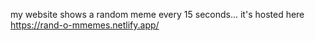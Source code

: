 my website shows a random meme every 15 seconds...
it's hosted here
https://rand-o-mmemes.netlify.app/